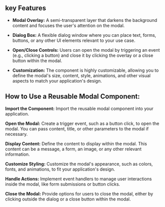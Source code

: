 

## key Features

- **Modal Overlay:** A semi-transparent layer that darkens the background content and focuses the user's attention on the modal.

- **Dialog Box:** A flexible dialog window where you can place text, forms, buttons, or any other UI elements relevant to your use case.

- **Open/Close Controls:** Users can open the modal by triggering an event (e.g., clicking a button) and close it by clicking the overlay or a close button within the modal.

- **Customization:** The component is highly customizable, allowing you to define the modal's size, content, style, animations, and other visual aspects to match your application's design.

## How to Use a Reusable Modal Component:
**Import the Component:** Import the reusable modal component into your application.

**Open the Modal:** Create a trigger event, such as a button click, to open the modal. You can pass content, title, or other parameters to the modal if necessary.

**Display Content:** Define the content to display within the modal. This content can be a message, a form, an image, or any other relevant information.

**Customize Styling:** Customize the modal's appearance, such as colors, fonts, and animations, to fit your application's design.

**Handle Actions:** Implement event handlers to manage user interactions inside the modal, like form submissions or button clicks.

**Close the Modal:** Provide options for users to close the modal, either by clicking outside the dialog or a close button within the modal.

